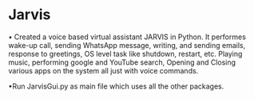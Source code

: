 # Jarvis
•	Created a voice based virtual assistant JARVIS in Python. It performes wake-up call, sending WhatsApp message, writing, and sending emails, response to greetings, OS level task like shutdown, restart, etc. Playing music, performing google and YouTube search, Opening and Closing various apps on the system all just with voice commands.

•Run JarvisGui.py as main file which uses all the other packages.
